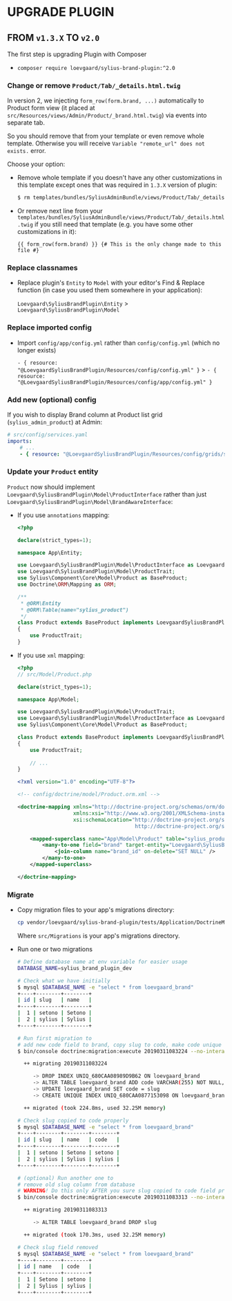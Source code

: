 # UPGRADE PLUGIN 

## FROM `v1.3.X` TO `v2.0`

The first step is upgrading Plugin with Composer

- `composer require loevgaard/sylius-brand-plugin:^2.0`

### Change or remove `Product/Tab/_details.html.twig`

In version 2, we injecting `form_row(form.brand, ...)` automatically to
Product form view (it placed at `src/Resources/views/Admin/Product/_brand.html.twig`)
via events into separate tab.

So you should remove that from your template or even remove whole template. 
Otherwise you will receive `Variable "remote_url" does not exists.` error.

Choose your option:

- Remove whole template if you doesn't have any other customizations in this template
  except ones that was required in `1.3.X` version of plugin:  

    ```bash
    $ rm templates/bundles/SyliusAdminBundle/views/Product/Tab/_details.html.twig
    ```

- Or remove next line from your `templates/bundles/SyliusAdminBundle/views/Product/Tab/_details.html.twig`
  if you still need that template (e.g. you have some other customizations in it):

    ```twig
    {{ form_row(form.brand) }} {# This is the only change made to this file #}
    ```

### Replace classnames

- Replace plugin's `Entity` to `Model` with your editor's
  Find & Replace function 
  (in case you used them somewhere in your application):
  
  `Loevgaard\SyliusBrandPlugin\Entity` > `Loevgaard\SyliusBrandPlugin\Model`

### Replace imported config

- Import `config/app/config.yml` rather than `config/config.yml` (which no longer exists)

  `- { resource: "@LoevgaardSyliusBrandPlugin/Resources/config/config.yml" }` > `- { resource: "@LoevgaardSyliusBrandPlugin/Resources/config/app/config.yml" }`

### Add new (optional) config 

If you wish to display Brand column at Product list grid (`sylius_admin_product`) at Admin:

```yaml
# src/config/services.yaml
imports:
    # ...
    - { resource: "@LoevgaardSyliusBrandPlugin/Resources/config/grids/sylius_admin_product.yml" }
``` 

### Update your `Product` entity

`Product` now should implement `Loevgaard\SyliusBrandPlugin\Model\ProductInterface`
rather than just `Loevgaard\SyliusBrandPlugin\Model\BrandAwareInterface`:

- If you use `annotations` mapping:

    ```php
    <?php
    
    declare(strict_types=1);
    
    namespace App\Entity;
    
    use Loevgaard\SyliusBrandPlugin\Model\ProductInterface as LoevgaardSyliusBrandPluginProductInterface;
    use Loevgaard\SyliusBrandPlugin\Model\ProductTrait;
    use Sylius\Component\Core\Model\Product as BaseProduct;
    use Doctrine\ORM\Mapping as ORM;
    
    /**
     * @ORM\Entity
     * @ORM\Table(name="sylius_product")
     */
    class Product extends BaseProduct implements LoevgaardSyliusBrandPluginProductInterface
    {
        use ProductTrait;
    }
    ```
    
- If you use `xml` mapping:

    ```php
    <?php
    // src/Model/Product.php
    
    declare(strict_types=1);
    
    namespace App\Model;
    
    use Loevgaard\SyliusBrandPlugin\Model\ProductTrait;
    use Loevgaard\SyliusBrandPlugin\Model\ProductInterface as LoevgaardSyliusBrandPluginProductInterface;
    use Sylius\Component\Core\Model\Product as BaseProduct;
    
    class Product extends BaseProduct implements LoevgaardSyliusBrandPluginProductInterface
    {
        use ProductTrait;
        
        // ...
    }
    ```
    
    ```xml
    <?xml version="1.0" encoding="UTF-8"?>
    
    <!-- config/doctrine/model/Product.orm.xml -->
    
    <doctrine-mapping xmlns="http://doctrine-project.org/schemas/orm/doctrine-mapping"
                      xmlns:xsi="http://www.w3.org/2001/XMLSchema-instance"
                      xsi:schemaLocation="http://doctrine-project.org/schemas/orm/doctrine-mapping
                                          http://doctrine-project.org/schemas/orm/doctrine-mapping.xsd">
    
        <mapped-superclass name="App\Model\Product" table="sylius_product">
            <many-to-one field="brand" target-entity="Loevgaard\SyliusBrandPlugin\Model\Brand" inversed-by="products">
                <join-column name="brand_id" on-delete="SET NULL" />
            </many-to-one>
        </mapped-superclass>
    
    </doctrine-mapping>
    ```

### Migrate

- Copy migration files to your app's migrations directory:

  ```bash
  cp vendor/loevgaard/sylius-brand-plugin/tests/Application/DoctrineMigrations/*.php src/Migrations/
  ``` 
  
  Where `src/Migrations` is your app's migrations directory.

- Run one or two migrations

    ```bash
    # Define database name at env variable for easier usage
    DATABASE_NAME=sylius_brand_plugin_dev
    
    # Check what we have initially
    $ mysql $DATABASE_NAME -e "select * from loevgaard_brand"
    +----+--------+--------+
    | id | slug   | name   |
    +----+--------+--------+
    |  1 | setono | Setono |
    |  2 | sylius | Sylius |
    +----+--------+--------+
    
    # Run first migration to 
    # add new code field to brand, copy slug to code, make code unique
    $ bin/console doctrine:migration:execute 20190311083224 --no-interaction
    
      ++ migrating 20190311083224
    
         -> DROP INDEX UNIQ_680CAA08989D9B62 ON loevgaard_brand
         -> ALTER TABLE loevgaard_brand ADD code VARCHAR(255) NOT NULL, CHANGE name name VARCHAR(255) NOT NULL
         -> UPDATE loevgaard_brand SET code = slug
         -> CREATE UNIQUE INDEX UNIQ_680CAA0877153098 ON loevgaard_brand (code)
    
      ++ migrated (took 224.8ms, used 32.25M memory)
    
    # Check slug copied to code properly
    $ mysql $DATABASE_NAME -e "select * from loevgaard_brand"
    +----+--------+--------+--------+
    | id | slug   | name   | code   |
    +----+--------+--------+--------+
    |  1 | setono | Setono | setono |
    |  2 | sylius | Sylius | sylius |
    +----+--------+--------+--------+
    
    # (optional) Run another one to
    # remove old slug column from database
    # WARNING! Do this only AFTER you sure slug copied to code field properly
    $ bin/console doctrine:migration:execute 20190311083313 --no-interaction
    
      ++ migrating 20190311083313
    
         -> ALTER TABLE loevgaard_brand DROP slug
    
      ++ migrated (took 170.3ms, used 32.25M memory)
    
    # Check slug field removed
    $ mysql $DATABASE_NAME -e "select * from loevgaard_brand"
    +----+--------+--------+
    | id | name   | code   |
    +----+--------+--------+
    |  1 | Setono | setono |
    |  2 | Sylius | sylius |
    +----+--------+--------+
    ```
